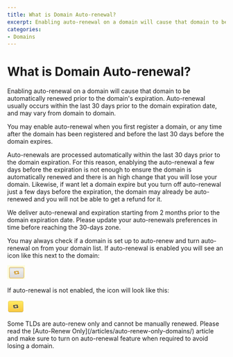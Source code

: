 ```yaml
---
title: What is Domain Auto-renewal?
excerpt: Enabling auto-renewal on a domain will cause that domain to be automatically renewed prior to the domain's expiration.
categories:
- Domains
---
```


# What is Domain Auto-renewal?

Enabling auto-renewal on a domain will cause that domain to be automatically renewed prior to the domain's expiration. Auto-renewal usually occurs within the last 30 days prior to the domain expiration date, and may vary from domain to domain.

You may enable auto-renewal when you first register a domain, or any time after the domain has been registered and before the last 30 days before the domain expires.

<note>
Auto-renewals are processed automatically within the last 30 days prior to the domain expiration. For this reason, enablying the auto-renewal a few days before the expiration is not enough to ensure the domain is automatically renewed and there is an high change that you will lose your domain. Likewise, if want let a domain expire but you turn off auto-renewal just a few days before the expiration, the domain may already be auto-renewed and you will not be able to get a refund for it.

We deliver auto-renewal and expiration starting from 2 months prior to the domain expiration date. Please update your auto-renewals preferences in time before reaching the 30-days zone.
</note>

You may always check if a domain is set up to auto-renew and turn auto-renewal on from your domain list. If auto-renewal is enabled you will see an icon like this next to the domain:

![](/files/autorenew-1.png)

If auto-renewal is not enabled, the icon will look like this:

![](/files/autorenew-2.png)

<warning>
Some TLDs are auto-renew only and cannot be manually renewed. Please read the [Auto-Renew Only](/articles/auto-renew-only-domains/) article and make sure to turn on auto-renewal feature when required to avoid losing a domain.
</warning>

